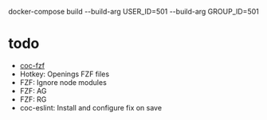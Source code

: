 docker-compose build --build-arg USER_ID=501 --build-arg GROUP_ID=501

# todo

- [coc-fzf](https://github.com/antoinemadec/coc-fzf)
- Hotkey: Openings FZF files
- FZF: Ignore node modules
- FZF: AG
- FZF: RG
- coc-eslint: Install and configure fix on save


